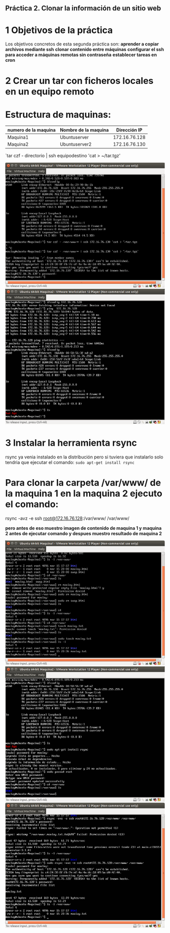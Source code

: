 
## Práctica 2. Clonar la información de un sitio web

# 1 Objetivos de la práctica
Los objetivos concretos de esta segunda práctica son:
**aprender a copiar archivos mediante ssh**
**clonar contenido entre máquinas**
**configurar el ssh para acceder a máquinas remotas sin contraseña**
**establecer tareas en cron**

# 2 Crear un tar con ficheros locales en un equipo remoto

# Estructura de  maquinas:
numero de la maquina|Nombre de la maquina | Dirección IP
-----------|------------ | -------------
Maquina1 | Ubuntuserver | 172.16.76.128
Maquina2 | Ubuntuserver2 | 172.16.76.130

`tar czf - directorio | ssh equipodestino 'cat > ~/tar.tgz'

![imagen1](https://github.com/moulayrchid/swap1516/blob/master/practica2/pract1-imagen1.png)
![imagen2](https://github.com/moulayrchid/swap1516/blob/master/practica2/rseult.png)

# 3 Instalar la herramienta rsync

 rsync ya venia instalado en la distribución pero si tuviera que instalarlo solo tendria que ejecutar el comando:
`sudo apt-get install rsync`

# Para clonar la carpeta /var/www/ de la maquina 1 en la maquina 2 ejecuto el comando:

rsync -avz -e ssh root@172.16.76.128:/var/www/ /var/www/

**pero antes de eso muestro imagen de contenido de maquina 1 y maquina 2 antes de ejecutar comando y despues muestro resultado de maquina 2**

![imagen3](https://github.com/moulayrchid/swap1516/blob/master/practica2/maquina1.html.png)
![imagen4](https://github.com/moulayrchid/swap1516/blob/master/practica2/maquina2.html.png)
![imagen4](https://github.com/moulayrchid/swap1516/blob/master/practica2/ejecucion-comando.png)












